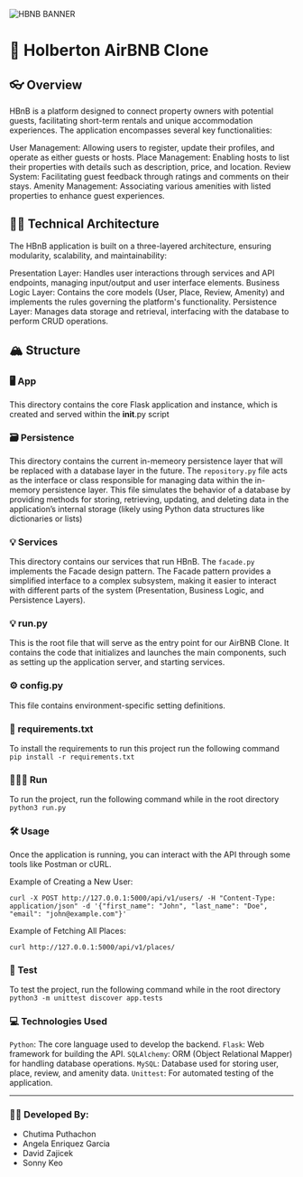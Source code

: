 
![HBNB BANNER](https://github.com/user-attachments/assets/26bfe7b6-cdf6-479a-90de-4d41d1bd740e)

# 🏨 Holberton AirBNB Clone

## 👓 Overview
HBnB is a platform designed to connect property owners with potential guests, facilitating short-term rentals and unique accommodation experiences. The application encompasses several key functionalities:

User Management: Allowing users to register, update their profiles, and operate as either guests or hosts. Place Management: Enabling hosts to list their properties with details such as description, price, and location. Review System: Facilitating guest feedback through ratings and comments on their stays. Amenity Management: Associating various amenities with listed properties to enhance guest experiences.

## 👩‍🏫 Technical Architecture
The HBnB application is built on a three-layered architecture, ensuring modularity, scalability, and maintainability:

Presentation Layer: Handles user interactions through services and API endpoints, managing input/output and user interface elements. Business Logic Layer: Contains the core models (User, Place, Review, Amenity) and implements the rules governing the platform's functionality. Persistence Layer: Manages data storage and retrieval, interfacing with the database to perform CRUD operations.

## 🏔 Structure

### 🖥 App
This directory contains the core Flask application and instance, which is created and served within the __init__.py script

### 🗃 Persistence
This directory contains the current in-memeory persistence layer that will be replaced with a database layer in the future. The `repository.py` file acts as the interface or class responsible for managing data within the in-memory persistence layer. This file simulates the behavior of a database by providing methods for storing, retrieving, updating, and deleting data in the application’s internal storage (likely using Python data structures like dictionaries or lists)

### 💡 Services
This directory contains our services that run HBnB. The `facade.py` implements the Facade design pattern. The Facade pattern provides a simplified interface to a complex subsystem, making it easier to interact with different parts of the system (Presentation, Business Logic, and Persistence Layers).

### 💡 run.py
This is the root file that will serve as the entry point for our AirBNB Clone. It contains the code that initializes and launches the main components, such as setting up the application server, and starting services.

### ⚙️ config.py
This file contains environment-specific setting definitions.

### 🔑 requirements.txt
To install the requirements to run this project run the following command
`pip install -r requirements.txt`

### 👷🏼‍♀️ Run
To run the project, run the following command while in the root directory
`python3 run.py`

### 🛠 Usage
Once the application is running, you can interact with the API through some tools like Postman or cURL.

Example of Creating a New User:
```
curl -X POST http://127.0.0.1:5000/api/v1/users/ -H "Content-Type: application/json" -d '{"first_name": "John", "last_name": "Doe", "email": "john@example.com"}'
```
Example of Fetching All Places:
```
curl http://127.0.0.1:5000/api/v1/places/
```

### 🌊 Test
To test the project, run the following command while in the root directory
`python3 -m unittest discover app.tests`

### 💻 Technologies Used
`Python`: The core language used to develop the backend.
`Flask`: Web framework for building the API.
`SQLAlchemy`: ORM (Object Relational Mapper) for handling database operations.
`MySQL`: Database used for storing user, place, review, and amenity data.
`Unittest`: For automated testing of the application.

-------------------------------------------------------------------------------------------------------------------------
### 🧑‍💻 Developed By:
* Chutima Puthachon
* Angela Enriquez Garcia
* David Zajicek
* Sonny Keo
